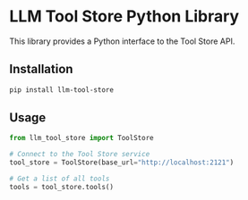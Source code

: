 # LLM Tool Store Python Library

This library provides a Python interface to the Tool Store API.

## Installation

```bash
pip install llm-tool-store
```

## Usage

```python
from llm_tool_store import ToolStore

# Connect to the Tool Store service
tool_store = ToolStore(base_url="http://localhost:2121")

# Get a list of all tools
tools = tool_store.tools()
```
